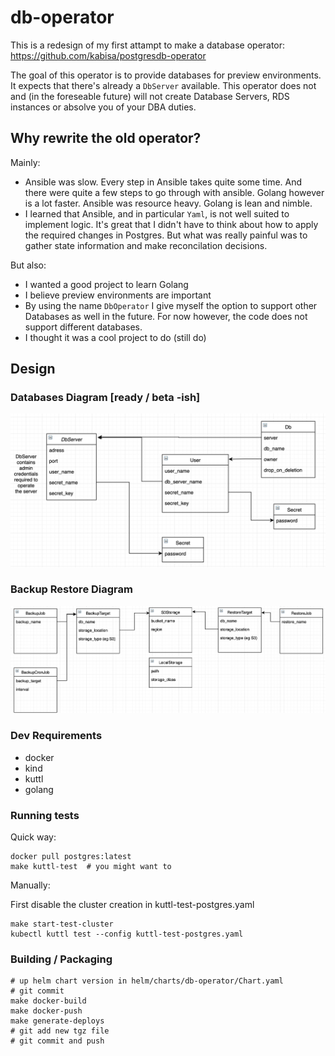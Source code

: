 # db-operator

This is a redesign of my first attampt to make a database operator: https://github.com/kabisa/postgresdb-operator

The goal of this operator is to provide databases for preview environments. It expects that there's already a `DbServer` available. This operator does not and (in the foreseable future) will not create Database Servers, RDS instances or absolve you of your DBA duties.

## Why rewrite the old operator?

Mainly:
- Ansible was slow. Every step in Ansible takes quite some time. And there were quite a few steps to go through with ansible. Golang however is a lot faster. Ansible was resource heavy. Golang is lean and nimble.
- I learned that Ansible, and in particular `Yaml`, is not well suited to implement logic. It's great that I didn't have to think about how to apply the required changes in Postgres. But what was really painful was to gather state information and make reconcilation decisions.

But also:
- I wanted a good project to learn Golang
- I believe preview environments are important
- By using the name `DbOperator` I give myself the option to support other Databases as well in the future. For now however, the code does not support different databases.
- I thought it was a cool project to do (still do)

## Design

### Databases Diagram [ready / beta -ish]

![](./screenshots/databases-diagram.png)

### Backup Restore Diagram

![](./screenshots/backup-restore-diagram.png)


### Dev Requirements

- docker
- kind
- kuttl
- golang

### Running tests

Quick way:

```
docker pull postgres:latest
make kuttl-test  # you might want to 
```

Manually:

First disable the cluster creation in kuttl-test-postgres.yaml

```
make start-test-cluster
kubectl kuttl test --config kuttl-test-postgres.yaml
```

### Building / Packaging

```
# up helm chart version in helm/charts/db-operator/Chart.yaml
# git commit
make docker-build
make docker-push
make generate-deploys
# git add new tgz file
# git commit and push
```